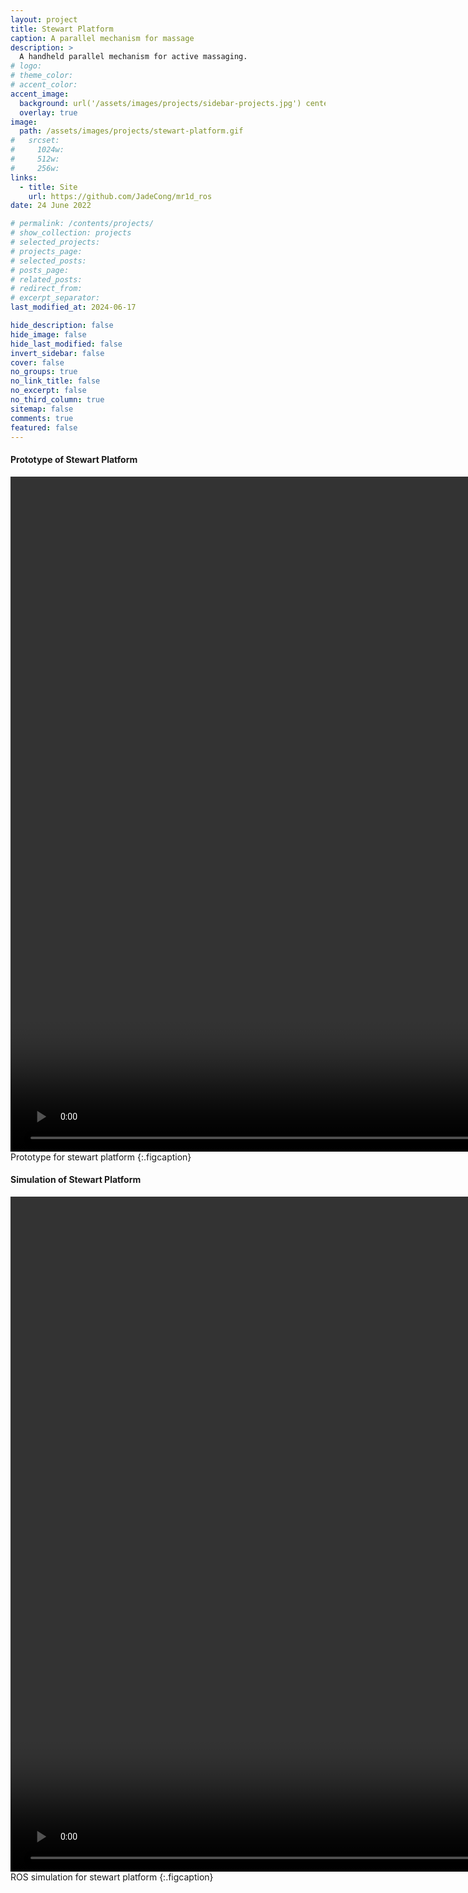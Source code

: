 ```yaml
---
layout: project
title: Stewart Platform
caption: A parallel mechanism for massage
description: >
  A handheld parallel mechanism for active massaging.
# logo:
# theme_color:
# accent_color:
accent_image:
  background: url('/assets/images/projects/sidebar-projects.jpg') center/cover
  overlay: true
image:
  path: /assets/images/projects/stewart-platform.gif
#   srcset:
#     1024w:
#     512w:
#     256w:
links:
  - title: Site
    url: https://github.com/JadeCong/mr1d_ros
date: 24 June 2022

# permalink: /contents/projects/
# show_collection: projects
# selected_projects:
# projects_page:
# selected_posts:
# posts_page:
# related_posts:
# redirect_from:
# excerpt_separator:
last_modified_at: 2024-06-17

hide_description: false
hide_image: false
hide_last_modified: false
invert_sidebar: false
cover: false
no_groups: true
no_link_title: false
no_excerpt: false
no_third_column: true
sitemap: false
comments: true
featured: false
---
```


#### Prototype of Stewart Platform

<video id="video" width="1920" height="1080" controls="" preload="auto" autoplay="true" loop="true" poster="">
  <source id="mp4" src="../../../assets/videos/projects/stewart-platform-proto.mp4" type="video/mp4">
</video>
Prototype for stewart platform
{:.figcaption}

#### Simulation of Stewart Platform

<video id="video" width="1920" height="1080" controls="" preload="auto" autoplay="true" loop="true" poster="">
  <source id="mp4" src="../../../assets/videos/projects/stewart-platform.mp4" type="video/mp4">
</video>
ROS simulation for stewart platform
{:.figcaption}

